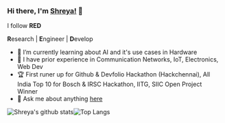 ### Hi there, I'm [Shreya!](https://www.simplyshreya.in/) 👋
I follow <b>RED</b>

<b>R</b>esearch | <b>E</b>ngineer | <b>D</b>evelop
* 🔭 I’m currently learning about AI and it's use cases in Hardware
* 🌱 I have prior experience in Communication Networks, IoT, Electronics, Web Dev
* 🏆 First runer up for Github & Devfolio Hackathon (Hackchennai), All India Top 10 for Bosch & IRSC Hackathon, IITG, SIIC Open Project Winner
* 💬 Ask me about anything [here](https://simplyshreya.in)


![Shreya's github stats](https://github-readme-stats.vercel.app/api?username=ShreyaB8&count_private=true&show_icons=true&theme=dracula)![Top Langs](https://github-readme-stats.vercel.app/api/top-langs/?username=ShreyaB8&layout=compact&count_private=true&theme=dracula) 
